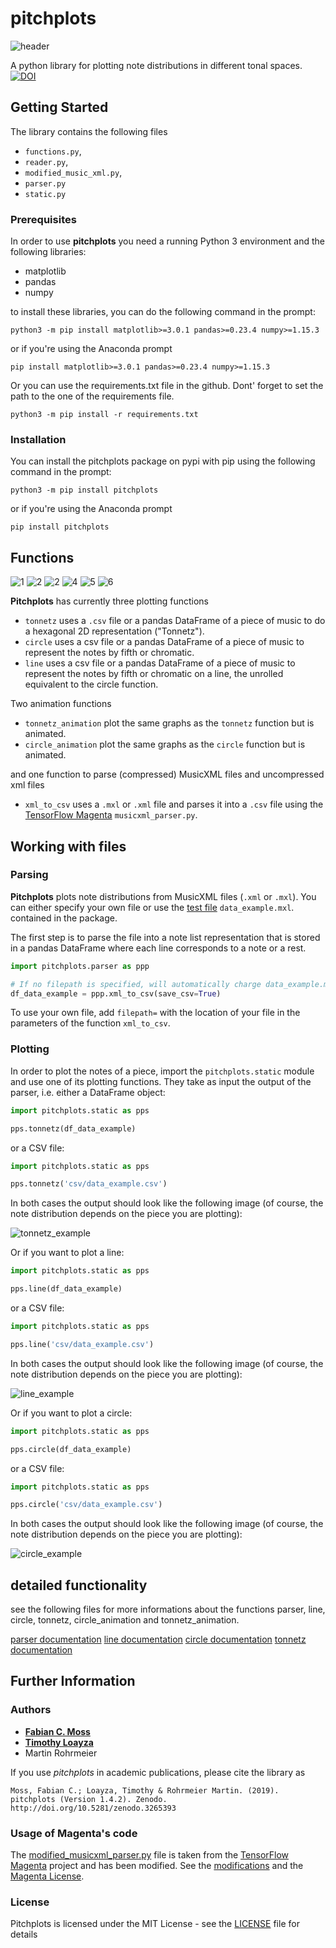 # pitchplots

![header](images/big_blue_hex_8_top.png)

A python library for plotting note distributions in different tonal spaces. [![DOI](https://zenodo.org/badge/145848867.svg)](https://zenodo.org/badge/latestdoi/145848867)

## Getting Started

The library contains the following files
* `functions.py`, 
* `reader.py`, 
* `modified_music_xml.py`, 
* `parser.py`
* `static.py`

### Prerequisites

In order to use **pitchplots** you need a running Python 3 environment and the following libraries:
* matplotlib
* pandas
* numpy

to install these libraries, you can do the following command in the prompt:

```
python3 -m pip install matplotlib>=3.0.1 pandas>=0.23.4 numpy>=1.15.3
```

or if you're using the Anaconda prompt

```
pip install matplotlib>=3.0.1 pandas>=0.23.4 numpy>=1.15.3
```

Or you can use the requirements.txt file in the github.
Dont' forget to set the path to the one of the requirements file.

```
python3 -m pip install -r requirements.txt
```

### Installation

You can install the pitchplots package on pypi with pip using the following command in the prompt:

```
python3 -m pip install pitchplots
```

or if you're using the Anaconda prompt

```
pip install pitchplots
```
## Functions

![1](images/Tp1_def_hex.png)  ![2](images/Tp2_hex_orange_pc_5.png)  ![2](images/Tp3_hex_noduplicate.png)
![4](images/Tp4_def_pie.png)  ![5](images/Tp5_red_pie_nofifith.png)  ![6](images/Tp6_log_pie.png)

**Pitchplots** has currently three plotting functions
-   `tonnetz` uses a `.csv` file or a pandas DataFrame of a piece of music to do a hexagonal 2D representation ("Tonnetz").
-   `circle` uses a csv file or a pandas DataFrame of a piece of music to represent the notes by fifth or chromatic.
-   `line` uses a csv file or a pandas DataFrame of a piece of music to represent the notes by fifth or chromatic on a line, the unrolled equivalent to the circle function.

Two animation functions
-   `tonnetz_animation` plot the same graphs as the `tonnetz` function but is animated.
-   `circle_animation` plot the same graphs as the `circle` function but is animated.

and one function to parse (compressed) MusicXML files and uncompressed xml files
-   `xml_to_csv` uses a `.mxl` or `.xml` file and parses it into a `.csv` file using the [TensorFlow Magenta](https://github.com/tensorflow/magenta) `musicxml_parser.py`.

## Working with files

### Parsing

**Pitchplots** plots note distributions from MusicXML files (`.xml` or `.mxl`). You can either specify your own file or use the [test file](data_example.mxl) `data_example.mxl`. contained in the package.

The first step is to parse the file into a note list representation that is stored in a pandas DataFrame where each line corresponds to a note or a rest.

```python
import pitchplots.parser as ppp

# If no filepath is specified, will automatically charge data_example.mxl
df_data_example = ppp.xml_to_csv(save_csv=True)
```

To use your own file, add `filepath=` with the location of your file in the parameters of the function `xml_to_csv`.

### Plotting

In order to plot the notes of a piece, import the `pitchplots.static` module and use one of its plotting functions. They take as input the output of the parser, i.e. either a DataFrame object:

```python
import pitchplots.static as pps

pps.tonnetz(df_data_example)
```
 or a CSV file:
```python
import pitchplots.static as pps

pps.tonnetz('csv/data_example.csv')
```
In both cases the output should look like the following image (of course, the note distribution depends on the piece you are plotting):

![tonnetz_example](images/Tp1_def_hex.png)

Or if you want to plot a line:

```python
import pitchplots.static as pps

pps.line(df_data_example)
```
 or a CSV file:
```python
import pitchplots.static as pps

pps.line('csv/data_example.csv')
```

In both cases the output should look like the following image (of course, the note distribution depends on the piece you are plotting):

![line_example](images/line_example.png)

Or if you want to plot a circle:

```python
import pitchplots.static as pps

pps.circle(df_data_example)
```
 or a CSV file:
```python
import pitchplots.static as pps

pps.circle('csv/data_example.csv')
```

In both cases the output should look like the following image (of course, the note distribution depends on the piece you are plotting):

![circle_example](images/circle_example.png)

## detailed functionality

see the following files for more informations about the functions parser, line, circle, tonnetz, circle_animation and tonnetz_animation.

[parser documentation](notebooks/parser_doc.ipynb)
[line documentation](notebooks/line_doc.ipynb)
[circle documentation](notebooks/circle_doc.ipynb)
[tonnetz documentation](notebooks/tonnetz_doc.ipynb)

## Further Information
### Authors
* [**Fabian C. Moss**](https://github.com/fabianmoss)
* [**Timothy Loayza**](https://github.com/TimothyLoayza)
* Martin Rohrmeier

If you use *pitchplots* in academic publications, please cite the library as 

```
Moss, Fabian C.; Loayza, Timothy & Rohrmeier Martin. (2019). pitchplots (Version 1.4.2). Zenodo. http://doi.org/10.5281/zenodo.3265393
```

### Usage of Magenta's code

The [modified_musicxml_parser.py](modified_musicxml_parser.py) file is taken from the [TensorFlow Magenta](https://github.com/tensorflow/magenta) project and has been modified. See the [modifications](magenta/magenta_musicxml_code_modifications.md) and the [Magenta License](magenta/magenta_LICENSE.md).

### License

Pitchplots is licensed under the MIT License - see the [LICENSE](LICENSE.md) file for details
